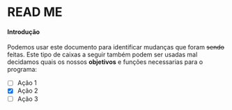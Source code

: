 # READ ME
#### Introdução
Podemos usar este documento para identificar mudanças que foram ~~sendo~~ feitas. 
Este tipo de caixas a seguir também podem ser usadas mal decidamos quais os nossos __objetivos__ e funções necessarias para o programa:
- [ ] Ação 1
- [x] Ação 2
- [ ] Ação 3

